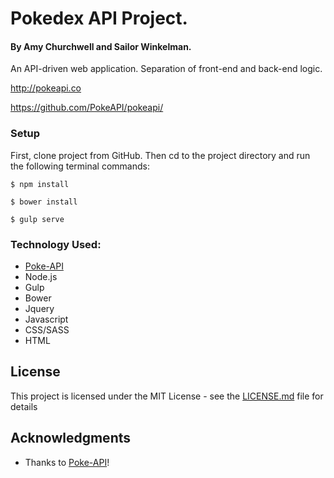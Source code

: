 # Pokedex API Project.
#### By Amy Churchwell and Sailor Winkelman.

An API-driven web application. Separation of front-end and back-end logic.

http://pokeapi.co

https://github.com/PokeAPI/pokeapi/

### Setup

First, clone project from GitHub. Then cd to the project directory and run the following terminal commands:

```
$ npm install
```

```
$ bower install
```

```
$ gulp serve
```

### Technology Used:

* [Poke-API](http://pokeapi.co)
* Node.js
* Gulp
* Bower
* Jquery
* Javascript
* CSS/SASS
* HTML


## License

This project is licensed under the MIT License - see the [LICENSE.md](LICENSE.md) file for details

## Acknowledgments

* Thanks to [Poke-API](http://pokeapi.co)!
